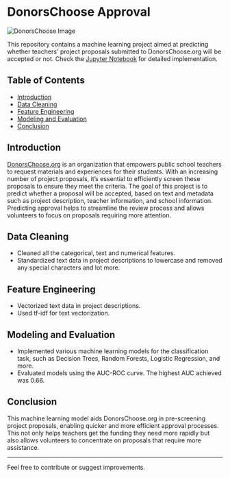 # DonorsChoose Approval

![DonorsChoose Image](https://blog.tcea.org/wp-content/uploads/2017/06/Donors_choose_700-1.jpg)

This repository contains a machine learning project aimed at predicting whether teachers' project proposals submitted to DonorsChoose.org will be accepted or not. Check the [Jupyter Notebook](<insert-link-to-jupyter-notebook-here>) for detailed implementation.

## Table of Contents
- [Introduction](#introduction)
- [Data Cleaning](#data-cleaning)
- [Feature Engineering](#feature-engineering)
- [Modeling and Evaluation](#modeling-and-evaluation)
- [Conclusion](#conclusion)

## Introduction
[DonorsChoose.org](https://www.donorschoose.org/) is an organization that empowers public school teachers to request materials and experiences for their students. With an increasing number of project proposals, it’s essential to efficiently screen these proposals to ensure they meet the criteria. The goal of this project is to predict whether a proposal will be accepted, based on text and metadata such as project description, teacher information, and school information. Predicting approval helps to streamline the review process and allows volunteers to focus on proposals requiring more attention.

## Data Cleaning
- Cleaned all the categorical, text and numerical features.
- Standardized text data in project descriptions to lowercase and removed any special characters and lot more.

## Feature Engineering
- Vectorized text data in project descriptions.
- Used tf-idf for text vectorization.

## Modeling and Evaluation
- Implemented various machine learning models for the classification task, such as Decision Trees, Random Forests, Logistic Regression, and more.
- Evaluated models using the AUC-ROC curve. The highest AUC achieved was 0.66. 

## Conclusion
This machine learning model aids DonorsChoose.org in pre-screening project proposals, enabling quicker and more efficient approval processes. This not only helps teachers get the funding they need more rapidly but also allows volunteers to concentrate on proposals that require more assistance.

---

Feel free to contribute or suggest improvements.
